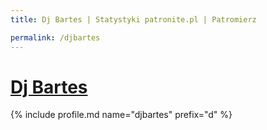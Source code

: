 ```yaml
---
title: Dj Bartes | Statystyki patronite.pl | Patromierz

permalink: /djbartes
---
```


# [Dj Bartes](https://patronite.pl/djbartes)

{% include profile.md name="djbartes" prefix="d" %}
